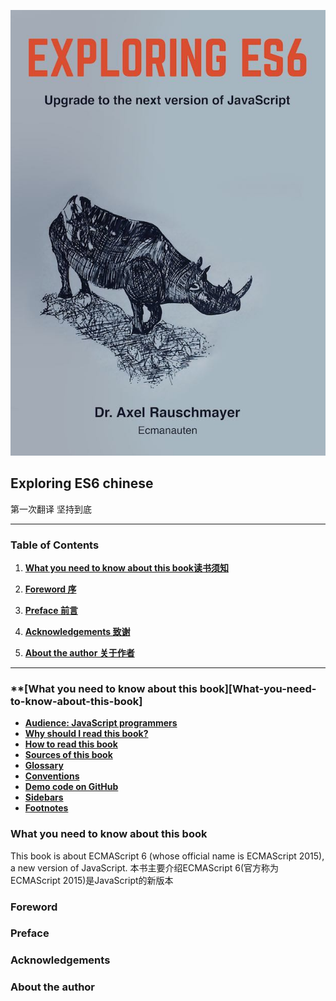 ![Exploring ES6 cover](./cover.jpg)

## Exploring ES6 chinese


  第一次翻译 坚持到底

---

### Table of Contents
1. **[What you need to know about this book读书须知](#What-you-need-to-know-about-this-book)**

2. **[Foreword 序](#Foreword)**
3. **[Preface 前言](#Preface)**
4. **[Acknowledgements 致谢](#Acknowledgements)**
5. **[About the author 关于作者](#About-the-author)**








---

### **[What you need to know about this book][What-you-need-to-know-about-this-book]

  * **[Audience: JavaScript programmers](#Audience-JavaScript-programmers)**
  * **[Why should I read this book?](#Why-should-I-read-this-book)**
  * **[How to read this book](#How-to-read-this-book)**
  * **[Sources of this book](#Sources-of-this-book)**
  * **[Glossary](#Glossary)**
  * **[Conventions](#Conventions)**
  * **[Demo code on GitHub](#Demo-code-on-GitHub)**
  * **[Sidebars](#Sidebars)**
  * **[Footnotes](#Footnotes)**


### What you need to know about this book
This book is about ECMAScript 6 (whose official name is ECMAScript 2015), a new version of JavaScript.
本书主要介绍ECMAScript 6(官方称为ECMAScript 2015)是JavaScript的新版本
### Foreword
### Preface
### Acknowledgements
### About the author
